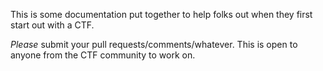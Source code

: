 This is some documentation put together to help folks out when they first
start out with a CTF. 

*Please* submit your pull requests/comments/whatever. This is open to anyone
from the CTF community to work on.
